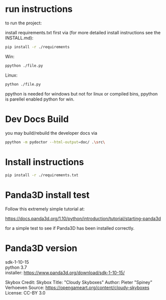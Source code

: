 # run instructions
to run the project:

install requirements.txt first via (for more detailed install instructions see the INSTALL.md):
```bash
pip install -r ./requirements
```

Win:
```bash
ppython ./file.py
```

Linux:
```bash
python ./file.py
```

ppython is needed for windows but not for linux or compiled bins, ppython is parellel enabled python for win.  

# Dev Docs Build
you may build/rebuild the developer docs via
```bash
ppython -m pydoctor --html-output=doc/ .\src\
```


# Install instructions
```bash
pip install -r ./requirements.txt
```



# Panda3D install test
Follow this extremely simple tutorial at:

https://docs.panda3d.org/1.10/python/introduction/tutorial/starting-panda3d

for a simple test to see if Panda3D has been installed correctly.


# Panda3D version
sdk-1-10-15  
python 3.7  
installer: https://www.panda3d.org/download/sdk-1-10-15/    


Skybox Credit:
Skybox Title: "Cloudy Skyboxes"
Author: Pieter "Spiney" Verhoeven
Source: https://opengameart.org/content/cloudy-skyboxes
License: CC-BY 3.0

